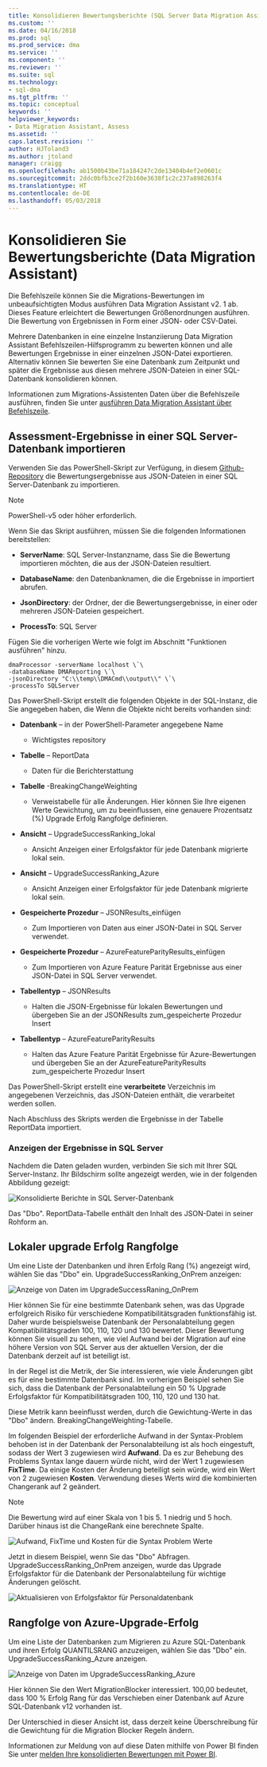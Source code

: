 ```yaml
---
title: Konsolidieren Bewertungsberichte (SQL Server Data Migration Assistant) | Microsoft Docs
ms.custom: ''
ms.date: 04/16/2018
ms.prod: sql
ms.prod_service: dma
ms.service: ''
ms.component: ''
ms.reviewer: ''
ms.suite: sql
ms.technology:
- sql-dma
ms.tgt_pltfrm: ''
ms.topic: conceptual
keywords: ''
helpviewer_keywords:
- Data Migration Assistant, Assess
ms.assetid: ''
caps.latest.revision: ''
author: HJToland3
ms.author: jtoland
manager: craigg
ms.openlocfilehash: ab1500b43be71a184247c2de13404b4ef2e0601c
ms.sourcegitcommit: 2ddc0bfb3ce2f2b160e3638f1c2c237a898263f4
ms.translationtype: HT
ms.contentlocale: de-DE
ms.lasthandoff: 05/03/2018
---
```

# <a name="consolidate-assessment-reports-data-migration-assistant"></a>Konsolidieren Sie Bewertungsberichte (Data Migration Assistant)

Die Befehlszeile können Sie die Migrations-Bewertungen im unbeaufsichtigten Modus ausführen Data Migration Assistant v2. 1 ab. Dieses Feature erleichtert die Bewertungen Größenordnungen ausführen. Die Bewertung von Ergebnissen in Form einer JSON- oder CSV-Datei.

Mehrere Datenbanken in eine einzelne Instanziierung Data Migration Assistant Befehlszeilen-Hilfsprogramm zu bewerten können und alle Bewertungen Ergebnisse in einer einzelnen JSON-Datei exportieren. Alternativ können Sie bewerten Sie eine Datenbank zum Zeitpunkt und später die Ergebnisse aus diesen mehrere JSON-Dateien in einer SQL-Datenbank konsolidieren können.

Informationen zum Migrations-Assistenten Daten über die Befehlszeile ausführen, finden Sie unter [ausführen Data Migration Assistant über Befehlszeile](../dma/dma-commandline.md). 


## <a name="import-assessment-results-into-a-sql-server-database"></a>Assessment-Ergebnisse in einer SQL Server-Datenbank importieren

Verwenden Sie das PowerShell-Skript zur Verfügung, in diesem [Github-Repository](https://github.com/Microsoft/sql-server-samples/tree/master/samples/features/data-migration-assistant) die Bewertungsergebnisse aus JSON-Dateien in einer SQL Server-Datenbank zu importieren.

> [!NOTE]
> PowerShell-v5 oder höher erforderlich.

Wenn Sie das Skript ausführen, müssen Sie die folgenden Informationen bereitstellen: 

- **ServerName**: SQL Server-Instanzname, dass Sie die Bewertung importieren möchten, die aus der JSON-Dateien resultiert.

- **DatabaseName**: den Datenbanknamen, die die Ergebnisse in importiert abrufen.

- **JsonDirectory**: der Ordner, der die Bewertungsergebnisse, in einer oder mehreren JSON-Dateien gespeichert.

- **ProcessTo**: SQL Server

Fügen Sie die vorherigen Werte wie folgt im Abschnitt "Funktionen ausführen" hinzu.

```
dmaProcessor -serverName localhost \`\
-databaseName DMAReporting \`\
-jsonDirectory "C:\\temp\\DMACmd\\output\\" \`\
-processTo SQLServer
```

Das PowerShell-Skript erstellt die folgenden Objekte in der SQL-Instanz, die Sie angegeben haben, die Wenn die Objekte nicht bereits vorhanden sind:

- **Datenbank** – in der PowerShell-Parameter angegebene Name

  - Wichtigstes repository

- **Tabelle** – ReportData

  - Daten für die Berichterstattung

- **Tabelle** -BreakingChangeWeighting

  - Verweistabelle für alle Änderungen. Hier können Sie Ihre eigenen Werte Gewichtung, um zu beeinflussen, eine genauere Prozentsatz (%) Upgrade Erfolg Rangfolge definieren.

- **Ansicht** – UpgradeSuccessRanking\_lokal

  - Ansicht Anzeigen einer Erfolgsfaktor für jede Datenbank migrierte lokal sein.

- **Ansicht** – UpgradeSuccessRanking\_Azure

  - Ansicht Anzeigen einer Erfolgsfaktor für jede Datenbank migrierte lokal sein.

- **Gespeicherte Prozedur** – JSONResults\_einfügen

  - Zum Importieren von Daten aus einer JSON-Datei in SQL Server verwendet.

- **Gespeicherte Prozedur** – AzureFeatureParityResults\_einfügen

  - Zum Importieren von Azure Feature Parität Ergebnisse aus einer JSON-Datei in SQL Server verwendet.

- **Tabellentyp** – JSONResults

  - Halten die JSON-Ergebnisse für lokalen Bewertungen und übergeben Sie an der JSONResults zum\_gespeicherte Prozedur Insert

- **Tabellentyp** – AzureFeatureParityResults

  - Halten das Azure Feature Parität Ergebnisse für Azure-Bewertungen und übergeben Sie an der AzureFeatureParityResults zum\_gespeicherte Prozedur Insert

Das PowerShell-Skript erstellt eine **verarbeitete** Verzeichnis im angegebenen Verzeichnis, das JSON-Dateien enthält, die verarbeitet werden sollen.

Nach Abschluss des Skripts werden die Ergebnisse in der Tabelle ReportData importiert.

### <a name="viewing-the-results-in-sql-server"></a>Anzeigen der Ergebnisse in SQL Server

Nachdem die Daten geladen wurden, verbinden Sie sich mit Ihrer SQL Server-Instanz. Ihr Bildschirm sollte angezeigt werden, wie in der folgenden Abbildung gezeigt:

![Konsolidierte Berichte in SQL Server-Datenbank](../dma/media/DMAReportingDatabase.png)

Das "Dbo". ReportData-Tabelle enthält den Inhalt des JSON-Datei in seiner Rohform an.

## <a name="on-premises-upgrade-success-ranking"></a>Lokaler upgrade Erfolg Rangfolge

Um eine Liste der Datenbanken und ihren Erfolg Rang (%) angezeigt wird, wählen Sie das "Dbo" ein. UpgradeSuccessRanking_OnPrem anzeigen:

![Anzeige von Daten im UpgradeSuccessRaning_OnPrem](../dma/media/UpgradeSuccessRankingView.png)

Hier können Sie für eine bestimmte Datenbank sehen, was das Upgrade erfolgreich Risiko für verschiedene Kompatibilitätsgraden funktionsfähig ist. Daher wurde beispielsweise Datenbank der Personalabteilung gegen Kompatibilitätsgraden 100, 110, 120 und 130 bewertet. Dieser Bewertung können Sie visuell zu sehen, wie viel Aufwand bei der Migration auf eine höhere Version von SQL Server aus der aktuellen Version, der die Datenbank derzeit auf ist beteiligt ist.

In der Regel ist die Metrik, der Sie interessieren, wie viele Änderungen gibt es für eine bestimmte Datenbank sind. Im vorherigen Beispiel sehen Sie sich, dass die Datenbank der Personalabteilung ein 50 % Upgrade Erfolgsfaktor für Kompatibilitätsgraden 100, 110, 120 und 130 hat.

Diese Metrik kann beeinflusst werden, durch die Gewichtung-Werte in das "Dbo" ändern. BreakingChangeWeighting-Tabelle.

Im folgenden Beispiel der erforderliche Aufwand in der Syntax-Problem behoben ist in der Datenbank der Personalabteilung ist als hoch eingestuft, sodass der Wert 3 zugewiesen wird **Aufwand**. Da es zur Behebung des Problems Syntax lange dauern würde nicht, wird der Wert 1 zugewiesen **FixTime**. Da einige Kosten der Änderung beteiligt sein würde, wird ein Wert von 2 zugewiesen **Kosten**. Verwendung dieses Werts wird die kombinierten Changerank auf 2 geändert.

> [!NOTE]
> Die Bewertung wird auf einer Skala von 1 bis 5.  1 niedrig und 5 hoch. Darüber hinaus ist die ChangeRank eine berechnete Spalte.

![Aufwand, FixTime und Kosten für die Syntax Problem Werte](../dma/media/SyntaxIssueEffort.png)

Jetzt in diesem Beispiel, wenn Sie das "Dbo" Abfragen. UpgradeSuccessRanking_OnPrem anzeigen, wurde das Upgrade Erfolgsfaktor für die Datenbank der Personalabteilung für wichtige Änderungen gelöscht.

![Aktualisieren von Erfolgsfaktor für Personaldatenbank](../dma/media/UpgradeSuccessFactor_HR.png)

## <a name="azure-upgrade-success-ranking"></a>Rangfolge von Azure-Upgrade-Erfolg

Um eine Liste der Datenbanken zum Migrieren zu Azure SQL-Datenbank und ihren Erfolg QUANTILSRANG anzuzeigen, wählen Sie das "Dbo" ein. UpgradeSuccessRanking_Azure anzeigen.

![Anzeige von Daten im UpgradeSuccessRanking_Azure](../dma/media/UpgradeSuccessRankingView_Azure.png)

Hier können Sie den Wert MigrationBlocker interessiert. 100,00 bedeutet, dass 100 % Erfolg Rang für das Verschieben einer Datenbank auf Azure SQL-Datenbank v12 vorhanden ist.

Der Unterschied in dieser Ansicht ist, dass derzeit keine Überschreibung für die Gewichtung für die Migration Blocker Regeln ändern.

Informationen zur Meldung von auf diese Daten mithilfe von Power BI finden Sie unter [melden Ihre konsolidierten Bewertungen mit Power BI](../dma/dma-powerbiassesreport.md).
